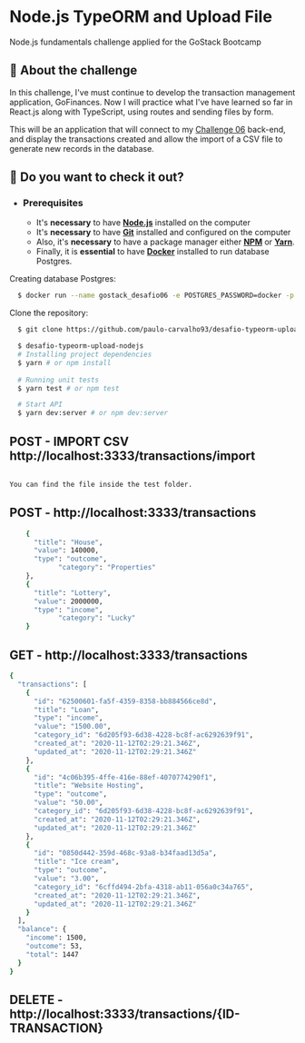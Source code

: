 # Node.js TypeORM and Upload File
Node.js fundamentals challenge applied for the GoStack Bootcamp

## :rocket: About the challenge

In this challenge, I've must continue to develop the transaction management application, GoFinances. Now I will practice what I've have learned so far in React.js along with TypeScript, using routes and sending files by form.

This will be an application that will connect to my [Challenge 06](https://github.com/paulo-carvalho93/desafio-fundamentos-nodejs) back-end, and display the transactions created and allow the import of a CSV file to generate new records in the database.

## :hammer: Do you want to check it out?

- ### **Prerequisites**

  - It's **necessary** to have **[Node.js](https://nodejs.org/en/)** installed on the computer
  - It's **necessary** to have **[Git](https://git-scm.com/)** installed and configured on the computer
  - Also, it's **necessary** to have a package manager either **[NPM](https://www.npmjs.com/)** or **[Yarn](https://yarnpkg.com/)**.
  - Finally, it is **essential** to have **[Docker](https://www.docker.com/)** installed to run database Postgres.
  
 
Creating database Postgres:

```sh
  $ docker run --name gostack_desafio06 -e POSTGRES_PASSWORD=docker -p 5432:5432 -d postgres
``` 

Clone the repository:

```sh
  $ git clone https://github.com/paulo-carvalho93/desafio-typeorm-upload-nodejs.git
```

```sh
  $ desafio-typeorm-upload-nodejs
  # Installing project dependencies
  $ yarn # or npm install
  
  # Running unit tests
  $ yarn test # or npm test

  # Start API
  $ yarn dev:server # or npm dev:server

```

## POST - IMPORT CSV http://localhost:3333/transactions/import
```sh

You can find the file inside the test folder.
```

## POST - http://localhost:3333/transactions
```sh
    {
      "title": "House",
      "value": 140000,
      "type": "outcome",
			"category": "Properties"
    },
    {
      "title": "Lottery",
      "value": 2000000,
      "type": "income",
			"category": "Lucky"
    }

```

## GET - http://localhost:3333/transactions
```sh
{
  "transactions": [
    {
      "id": "62500601-fa5f-4359-8358-bb884566ce8d",
      "title": "Loan",
      "type": "income",
      "value": "1500.00",
      "category_id": "6d205f93-6d38-4228-bc8f-ac6292639f91",
      "created_at": "2020-11-12T02:29:21.346Z",
      "updated_at": "2020-11-12T02:29:21.346Z"
    },
    {
      "id": "4c06b395-4ffe-416e-88ef-4070774290f1",
      "title": "Website Hosting",
      "type": "outcome",
      "value": "50.00",
      "category_id": "6d205f93-6d38-4228-bc8f-ac6292639f91",
      "created_at": "2020-11-12T02:29:21.346Z",
      "updated_at": "2020-11-12T02:29:21.346Z"
    },
    {
      "id": "0850d442-359d-468c-93a8-b34faad13d5a",
      "title": "Ice cream",
      "type": "outcome",
      "value": "3.00",
      "category_id": "6cffd494-2bfa-4318-ab11-056a0c34a765",
      "created_at": "2020-11-12T02:29:21.346Z",
      "updated_at": "2020-11-12T02:29:21.346Z"
    }
  ],
  "balance": {
    "income": 1500,
    "outcome": 53,
    "total": 1447
  }
}
```

## DELETE - http://localhost:3333/transactions/{ID-TRANSACTION}

